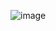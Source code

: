 
![image](https://github.com/BalakumarBalasundaram/DrivingLicense/assets/13875254/325ecaec-9e09-4f23-93fc-e5402ba75411)
